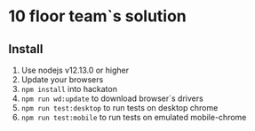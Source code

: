 10 floor team`s solution
==================

## Install
1. Use nodejs v12.13.0 or higher
2. Update your browsers
3. `npm install` into hackaton
4. `npm run wd:update` to download browser`s drivers
5. `npm run test:desktop` to run tests on desktop chrome
5. `npm run test:mobile` to run tests on emulated mobile-chrome